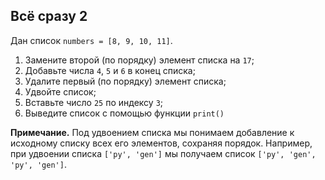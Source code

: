 ## Всё сразу 2

Дан список <code>numbers = [8, 9, 10, 11]</code>.

1. Замените второй (по порядку) элемент списка на <code>17</code>;
2. Добавьте числа <code>4</code>, <code>5</code> и <code>6</code> в конец списка;
3. Удалите первый (по порядку) элемент списка;
4. Удвойте список;
5. Вставьте число <code>25</code> по индексу <code>3</code>;
6. Выведите список с помощью функции <code>print()</code>

**Примечание.** Под удвоением списка мы понимаем добавление к исходному списку всех его элементов, сохраняя порядок.
Например, при удвоении списка <code>['py', 'gen']</code> мы получаем список <code>['py', 'gen', 'py', 'gen']</code>.